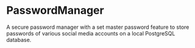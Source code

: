 # PasswordManager
A secure password manager with a set master password feature to store passwords of various social media accounts on a local PostgreSQL database.
